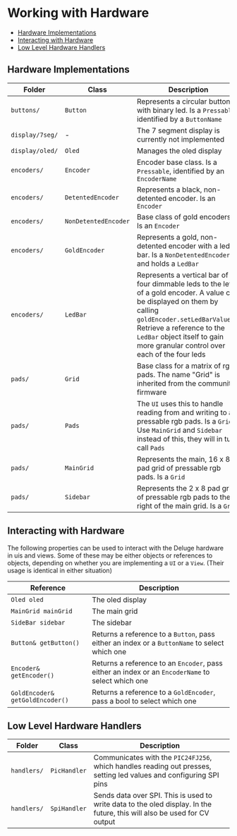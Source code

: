 # Working with Hardware
- [Hardware Implementations](#hardware-implementations)
- [Interacting with Hardware](#interacting-with-hardware)
- [Low Level Hardware Handlers](#low-level-hardware-handlers)

## Hardware Implementations

| Folder | Class | Description |
|----|----|----|
|  `buttons/` | `Button` | Represents a circular button with binary led. Is a `Pressable`, identified by a `ButtonName` |
| `display/7seg/` | - | The 7 segment display is currently not implemented |
| `display/oled/` | `Oled` | Manages the oled display |
| `encoders/` | `Encoder` | Encoder base class. Is a `Pressable`, identified by an `EncoderName` |
| `encoders/` | `DetentedEncoder` | Represents a black, non-detented encoder. Is an `Encoder`  |
| `encoders/` | `NonDetentedEncoder` | Base class of gold encoders. Is an `Encoder`  |
| `encoders/` | `GoldEncoder` | Represents a gold, non-detented encoder with a led bar. Is a `NonDetentedEncoder` and holds a `LedBar`  |
| `encoders/` | `LedBar` | Represents a vertical bar of four dimmable leds to the left of a gold encoder. A value can be displayed on them by calling `goldEncoder.setLedBarValue()`. Retrieve a reference to the `LedBar` object itself to gain more granular control over each of the four leds |
| `pads/` | `Grid` | Base class for a matrix of rgb pads. The name "Grid" is inherited from the community firmware |
| `pads/` | `Pads` | The `UI` uses this to handle reading from and writing to all pressable rgb pads. Is a `Grid`.  Use `MainGrid` and `Sidebar` instead of this, they will in turn call `Pads` |
| `pads/` | `MainGrid` | Represents the main, 16 x 8 pad grid of pressable rgb pads. Is a `Grid` |
| `pads/` | `Sidebar` | Represents the 2 x 8 pad grid of pressable rgb pads to the right of the main grid. Is a `Grid` |


## Interacting with Hardware

The following properties can be used to interact with the Deluge hardware in uis and views. Some of these may be either objects or references to objects, depending on whether you are implementing a `UI` or a `View`. (Their usage is identical in either situation)

| Reference | Description |
|----|----|
| `Oled oled` | The oled display |
| `MainGrid mainGrid` | The main grid |
| `SideBar sidebar` | The sidebar |
| `Button& getButton()` | Returns a reference to a `Button`, pass either an index or a `ButtonName` to select which one |
| `Encoder& getEncoder()` | Returns a reference to an `Encoder`, pass either an index or an `EncoderName` to select which one |
| `GoldEncoder& getGoldEncoder()` | Returns a reference to a `GoldEncoder`, pass a bool to select which one |

## Low Level Hardware Handlers
| Folder | Class | Description |
|----|----|----|
| `handlers/` | `PicHandler` | Communicates with the `PIC24FJ256`, which handles reading out presses, setting led values and configuring SPI pins |
| `handlers/` | `SpiHandler` | Sends data over SPI. This is used to write data to the oled display. In the future, this will also be used for CV output |
